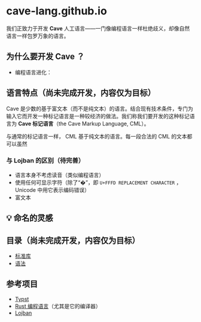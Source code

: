 # cave-lang.github.io
我们正致力于开发 **Cave**
人工语言——一门像编程语言一样杜绝歧义，却像自然语言一样包罗万象的语言。

## 为什么要开发 Cave ？
- 编程语言进化：

## 语言特点（尚未完成开发，内容仅为目标）
Cave
是少数的基于富文本（而不是纯文本）的语言。结合现有技术条件，专门为输入它而开发一种标记语言是一种较经济的做法。我们称我们要开发的这种标记语言为
**Cave 标记语言**（the Cave Markup Language, CML）。

与通常的标记语言一样， CML 基于纯文本的语言。每一段合法的 CML
的文本都可以虽然

### 与 Lojban 的区别（待完善）
- 语言本身不考虑读音（类似编程语言）
- 使用任何可显示字符（除了“�”，即 `U+FFFD REPLACEMENT
CHARACTER` ， Unicode 中用它表示编码错误）
- 富文本

## 💡 命名的灵感

## 目录（尚未完成开发，内容仅为目标）
- [标准库](standard-library/)
- [语法](grammar/)

## 参考项目
- [Typst](https://typst.app/)
- [Rust 编程语言](https://github.com/rust-lang/rust/)（尤其是它的编译器）
- [Lojban](https://mw.lojban.org/)
